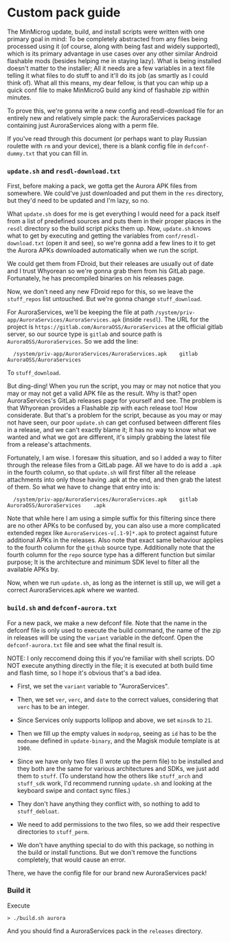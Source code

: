 # Custom pack guide

The MinMicrog update, build, and install scripts were written with one primary goal in mind: To be completely abstracted from any files being processed using it (of course, along with being fast and widely supported), which is its primary advantage in use cases over any other similar Android flashable mods (besides helping me in staying lazy). What is being installed doesn't matter to the installer; All it needs are a few variables in a text file telling it what files to do stuff to and it'll do its job (as smartly as I could think of). What all this means, my dear fellow, is that you can whip up a quick conf file to make MinMicroG build any kind of flashable zip within minutes.

To prove this, we're gonna write a new config and resdl-download file for an entirely new and relatively simple pack: the AuroraServices package containing just AuroraServices along with a perm file.

If you've read through this document (or perhaps want to play Russian roulette with `rm` and your device), there is a blank config file in `defconf-dummy.txt` that you can fill in.

### `update.sh` and `resdl-download.txt`
First, before making a pack, we gotta get the Aurora APK files from somewhere. We could've just downloaded and put them in the `res` directory, but they'd need to be updated and I'm lazy, so no.

What `update.sh` does for me is get everything I would need for a pack itself from a list of predefined sources and puts them in their proper places in the `resdl` directory so the build script picks them up. Now, `update.sh` knows what to get by executing and getting the variables from `conf/resdl-download.txt` (open it and see), so we're gonna add a few lines to it to get the Aurora APKs downloaded automatically when we run the script.

We could get them from FDroid, but their releases are usually out of date and I trust Whyorean so we're gonna grab them from his GitLab page. Fortunately, he has precompiled binaries on his releases page.

Now, we don't need any new FDroid repo for this, so we leave the `stuff_repos` list untouched. But we're gonna change `stuff_download`.

For AuroraServices, we'll be keeping the file at path `/system/priv-app/AuroraServices/AuroraServices.apk` (inside `resdl`). The URL for the project is `https://gitlab.com/AuroraOSS/AuroraServices` at the official gitlab server, so our source type is `gitlab` and source path is `AuroraOSS/AuroraServices`. So we add the line:
```
  /system/priv-app/AuroraServices/AuroraServices.apk    gitlab  AuroraOSS/AuroraServices

```
To `stuff_download`.

But ding-ding! When you run the script, you may or may not notice that you may or may not get a valid APK file as the result. Why is that? open AuroraServices's GitLab releases page for yourself and see. The problem is that Whyorean provides a Flashable zip with each release too! How considerate. But that's a problem for the script, because as you may or may not have seen, our poor `update.sh` can get confused between different files in a release, and we can't exactly blame it; It has no way to know what we wanted and what we got are different, it's simply grabbing the latest file from a release's attachments.

Fortunately, I am wise. I foresaw this situation, and so I added a way to filter through the release files from a GitLab page. All we have to do is add a `.apk` in the fourth column, so that `update.sh` will first filter all the release attachments into only those having .apk at the end, and then grab the latest of them. So what we have to change that entry into is:
```
  /system/priv-app/AuroraServices/AuroraServices.apk    gitlab  AuroraOSS/AuroraServices    .apk
```
Note that while here I am using a simple suffix for this filtering since there are no other APKs to be confused by, you can also use a more complicated extended regex like `AuroraServices-v[.1-9]*.apk` to protect against future additional APKs in the releases.
Also note that exact same behaviour applies to the fourth column for the `github` source type.
Additionally note that the fourth column for the `repo` source type has a different function but similar purpose; It is the architecture and minimum SDK level to filter all the available APKs by.

Now, when we run `update.sh`, as long as the internet is still up, we will get a correct AuroraServices.apk where we wanted.

### `build.sh` and `defconf-aurora.txt`

For a new pack, we make a new defconf file. Note that the name in the defconf file is only used to execute the build command, the name of the zip in releases will be using the `variant` variable in the defconf. Open the `defconf-aurora.txt` file and see what the final result is.

NOTE: I only reccomend doing this if you're familiar with shell scripts. DO NOT execute anything directly in the file; it is executed at both build time and flash time, so I hope it's obvious that's a bad idea.

 - First, we set the `variant` variable to "AuroraServices".

 - Then, we set `ver`, `verc`, and `date` to the correct values, considering that `verc` has to be an integer.

 - Since Services only supports lollipop and above, we set `minsdk` to `21`.

 - Then we fill up the empty values in `modprop`, seeing as `id` has to be the `modname` defined in `update-binary`, and the Magisk module template is at `1900`.

 - Since we have only two files (I wrote up the perm file) to be installed and they both are the same for various architectures and SDKs, we just add them to `stuff`.
(To understand how the others like `stuff_arch` and `stuff_sdk` work, I'd recommend running `update.sh` and looking at the keyboard swipe and contact sync files.)

 - They don't have anything they conflict with, so nothing to add to `stuff_debloat`.

 - We need to add permissions to the two files, so we add their respective directories to `stuff_perm`.

 - We don't have anything special to do with this package, so nothing in the build or install functions. But we don't remove the functions completely, that would cause an error.

There, we have the config file for our brand new AuroraServices pack!

### Build it

Execute
```
> ./build.sh aurora
```

And you should find a AuroraServices pack in the `releases` directory.
